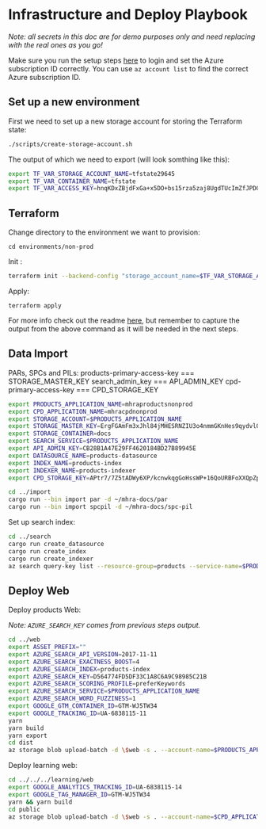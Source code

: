 # Infrastructure and Deploy Playbook

_Note: all secrets in this doc are for demo purposes only and need replacing with the real ones as you go!_

Make sure you run the setup steps [here](infrastructure/README.md) to login and set the Azure subscription ID correctly. You can use `az account list` to find the correct Azure subscription ID.

## Set up a new environment

First we need to set up a new storage account for storing the Terraform state:

```bash
./scripts/create-storage-account.sh
```

The output of which we need to export (will look somthing like this):

```bash
export TF_VAR_STORAGE_ACCOUNT_NAME=tfstate29645
export TF_VAR_CONTAINER_NAME=tfstate
export TF_VAR_ACCESS_KEY=hnqKDxZBjdFxGa+x5DO+bs15rza5zaj8UgdTUcImZfJPD0sO5Xnkw6TIXgCHGFcKaO7xupNrWbT0g1OQWHShZA==
```

## Terraform

Change directory to the environment we want to provision:

`cd environments/non-prod`

Init :

```bash
terraform init --backend-config "storage_account_name=$TF_VAR_STORAGE_ACCOUNT_NAME" --backend-config "access_key=$TF_VAR_ACCESS_KEY" --backend-config "container_name=$TF_VAR_CONTAINER_NAME"
```

Apply:

`terraform apply`

For more info check out the readme [here](infrastructure/README.md), but remember to capture the output from the above command as it will be needed in the next steps.

## Data Import

PARs, SPCs and PILs:
products-primary-access-key === STORAGE_MASTER_KEY
search_admin_key === API_ADMIN_KEY
cpd-primary-access-key === CPD_STORAGE_KEY

```bash
export PRODUCTS_APPLICATION_NAME=mhraproductsnonprod
export CPD_APPLICATION_NAME=mhracpdnonprod
export STORAGE_ACCOUNT=$PRODUCTS_APPLICATION_NAME
export STORAGE_MASTER_KEY=ErgFGAmFm3xJhl84jMHESRNZIU3o4nmmGKnHes9qydvlQexD8/4noYMpubeoVBK3fHnH4p2jMj3ObzN79OtfjQ==
export STORAGE_CONTAINER=docs
export SEARCH_SERVICE=$PRODUCTS_APPLICATION_NAME
export API_ADMIN_KEY=CB28B1A47E29FF4620184BD27B89945E
export DATASOURCE_NAME=products-datasource
export INDEX_NAME=products-index
export INDEXER_NAME=products-indexer
export CPD_STORAGE_KEY=APtr7/7Z5tADWy6XP/kcnwkqgGoHssWP+16QoURBFoXXQpZp5XxIGSA44my/TvnNsQcPOGDojki6mQo2WNxqFQ==
```

```bash
cd ../import
cargo run --bin import par -d ~/mhra-docs/par
cargo run --bin import spcpil -d ~/mhra-docs/spc-pil
```

Set up search index:

```bash
cd ../search
cargo run create_datasource
cargo run create_index
cargo run create_indexer
az search query-key list --resource-group=products --service-name=$PRODUCTS_APPLICATION_NAME --output table
```

## Deploy Web

Deploy products Web:

_Note: `AZURE_SEARCH_KEY` comes from previous steps output._

```bash
cd ../web
export ASSET_PREFIX=""
export AZURE_SEARCH_API_VERSION=2017-11-11
export AZURE_SEARCH_EXACTNESS_BOOST=4
export AZURE_SEARCH_INDEX=products-index
export AZURE_SEARCH_KEY=D564774FD5DF33C1A8C6A9C98985C21B
export AZURE_SEARCH_SCORING_PROFILE=preferKeywords
export AZURE_SEARCH_SERVICE=$PRODUCTS_APPLICATION_NAME
export AZURE_SEARCH_WORD_FUZZINESS=1
export GOOGLE_GTM_CONTAINER_ID=GTM-WJ5TW34
export GOOGLE_TRACKING_ID=UA-6838115-11
yarn
yarn build
yarn export
cd dist
az storage blob upload-batch -d \$web -s . --account-name=$PRODUCTS_APPLICATION_NAME --account-key=$STORAGE_MASTER_KEY
```

Deploy learning web:

```bash
cd ../../../learning/web
export GOOGLE_ANALYTICS_TRACKING_ID=UA-6838115-14
export GOOGLE_TAG_MANAGER_ID=GTM-WJ5TW34
yarn && yarn build
cd public
az storage blob upload-batch -d \$web -s . --account-name=$CPD_APPLICATION_NAME --account-key=$CPD_STORAGE_KEY
```
